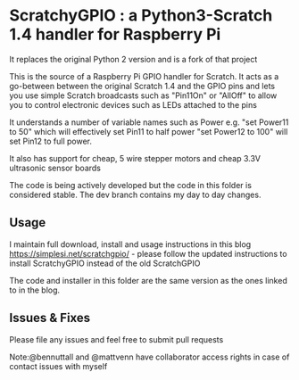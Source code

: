# ScratchyGPIO : a Python3-Scratch 1.4 handler for Raspberry Pi

It replaces the original Python 2 version and is a fork of that project

This is the source of a Raspberry Pi GPIO handler for Scratch.
It acts as a go-between between the original Scratch 1.4 and the GPIO pins and lets you use simple Scratch broadcasts such as "Pin11On"
or "AllOff" to allow you to control electronic devices such as LEDs attached to the pins

It understands a number of variable names such as Power e.g. "set Power11 to 50" which will effectively set Pin11
to half power "set Power12 to 100" will set Pin12 to full power.

It also has support for cheap, 5 wire stepper motors and cheap 3.3V ultrasonic sensor boards

The code is being actively developed but the code in this folder is considered stable.  The dev branch contains my day to day
changes.

## Usage

I maintain full download, install and usage instructions in this blog
https://simplesi.net/scratchgpio/ - please follow the updated instructions to install ScratchyGPIO instead of the old ScratchGPIO 

The code and installer in this folder are the same version as the ones linked to in the blog.


## Issues & Fixes

Please file any issues and feel free to submit pull requests

Note:@bennuttall and @mattvenn have collaborator access rights in case of contact issues with myself


